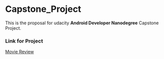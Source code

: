 # Capstone_Project
This is the proposal for udacity __Android Developer Nanodegree__ Capstone Project. 
### Link for Project
[Movie Review](https://github.com/aayush287/Movie-Review)
